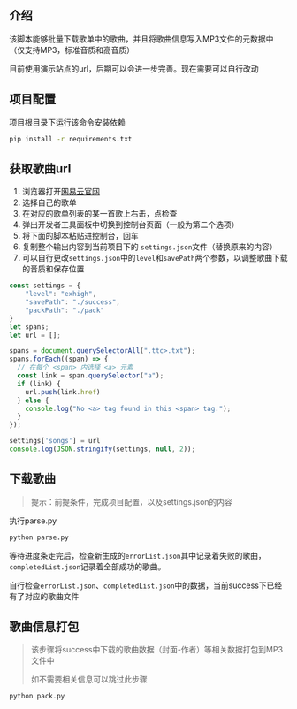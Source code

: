 ## 介绍

该脚本能够批量下载歌单中的歌曲，并且将歌曲信息写入MP3文件的元数据中（仅支持MP3，标准音质和高音质）

目前使用演示站点的url，后期可以会进一步完善。现在需要可以自行改动

## 项目配置
项目根目录下运行该命令安装依赖
```bash
pip install -r requirements.txt
```


## 获取歌曲url
1. 浏览器打开[网易云官网](https://music.163.com/#/playlist)
2. 选择自己的歌单
3. 在对应的歌单列表的某一首歌上右击，点检查
4. 弹出开发者工具面板中切换到控制台页面（一般为第二个选项）
5. 将下面的脚本粘贴进控制台，回车
6. 复制整个输出内容到当前项目下的 `settings.json`文件（替换原来的内容）
7. 可以自行更改`settings.json`中的`level`和`savePath`两个参数，以调整歌曲下载的音质和保存位置
```js
const settings = {
    "level": "exhigh",
    "savePath": "./success",
    "packPath": "./pack"
}
let spans;
let url = [];

spans = document.querySelectorAll(".ttc>.txt");
spans.forEach((span) => {
  // 在每个 <span> 内选择 <a> 元素
  const link = span.querySelector("a");
  if (link) {
    url.push(link.href)
  } else {
    console.log("No <a> tag found in this <span> tag.");
  }
});

settings['songs'] = url
console.log(JSON.stringify(settings, null, 2));
```

## 下载歌曲
> 提示：前提条件，完成项目配置，以及settings.json的内容
>

执行parse.py
```bash
python parse.py
```

等待进度条走完后，检查新生成的`errorList.json`其中记录着失败的歌曲，`completedList.json`记录着全部成功的歌曲。

自行检查`errorList.json`、`completedList.json`中的数据，当前success下已经有了对应的歌曲文件

## 歌曲信息打包
> 该步骤将success中下载的歌曲数据（封面-作者）等相关数据打包到MP3文件中
>
> 如不需要相关信息可以跳过此步骤

```bash
python pack.py
```